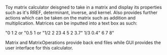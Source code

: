 Toy matrix calculator deisgned to take in a matrix and display its properties such as it's RREF, determinant, inverse, and kernel. 
Also provides further actions which can be taken on the matrix such as addition and multiplication. 
Matrices can be inputted into a text box as such: 

"0 1 2    or   "0.5 1    or  "1/2 2
23 4 5          2 3.7"        1/3 0.4"
6 7 8"

Matrix and MatrixOperations provide back end files while GUI provides the user interface for this calculator. 
